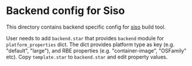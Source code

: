 # Backend config for Siso

This directory contains backend specific config for
[siso](https://chromium.googlesource.com/build/+/refs/heads/main/siso/)
build tool.

User needs to add `backend.star` that provides `backend` module
for `platform_properties` dict.  The dict provides platform type
as key (e.g. "default", "large"), and RBE properties (e.g.
"container-image", "OSFamily" etc).
Copy `template.star` to `backend.star` and edit property values.

